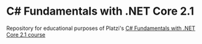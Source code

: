 # C# Fundamentals with .NET Core 2.1
Repository for educational purposes of Platzi's [C# Fundamentals with .NET Core 2.1 course](https://platzi.com/cursos/fundamentos-csharp-2018/)

